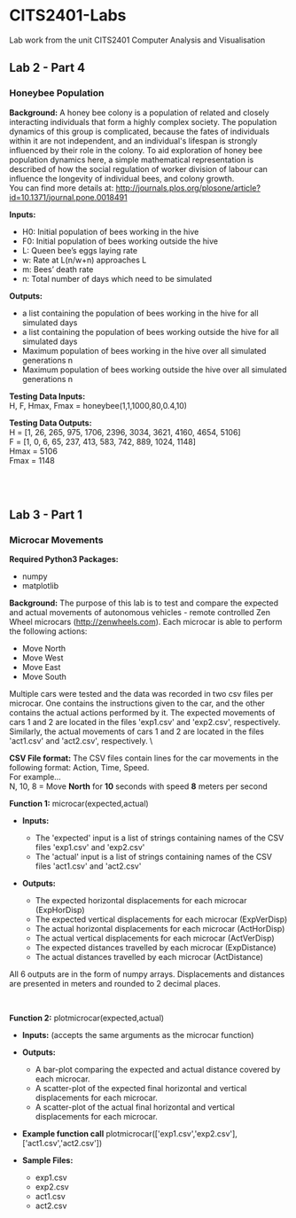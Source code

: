 # CITS2401-Labs
Lab work from the unit CITS2401 Computer Analysis and Visualisation

## Lab 2 - Part 4
### Honeybee Population
**Background:**
A honey bee colony is a population of related and closely interacting individuals that form a highly complex society. The population dynamics of this group is complicated, because the fates of individuals within it are not independent, and an individual's lifespan is strongly influenced by their role in the colony. To aid exploration of honey bee population dynamics here, a simple mathematical representation is described of how the social regulation of worker division of labour can influence the longevity of individual bees, and colony growth.\
You can find more details at: http://journals.plos.org/plosone/article?id=10.1371/journal.pone.0018491

**Inputs:**
- H0: Initial population of bees working in the hive
- F0: Initial population of bees working outside the hive
- L: Queen bee’s eggs laying rate
- w: Rate at L(n/w+n) approaches L
- m: Bees’ death rate
- n: Total number of days which need to be simulated

**Outputs:**
- a list containing the population of bees working in the hive for all simulated days
- a list containing the population of bees working outside the hive for all simulated days
- Maximum population of bees working in the hive over all simulated generations n
- Maximum population of bees working outside the hive over all simulated generations n

**Testing Data Inputs:** \
H, F, Hmax, Fmax = honeybee(1,1,1000,80,0.4,10)

**Testing Data Outputs:** \
H = [1, 26, 265, 975, 1706, 2396, 3034, 3621, 4160, 4654, 5106]\
F = [1, 0, 6, 65, 237, 413, 583, 742, 889, 1024, 1148]\
Hmax = 5106\
Fmax = 1148 

<br><br>
## Lab 3 - Part 1
### Microcar Movements

**Required Python3 Packages:**
- numpy
- matplotlib

**Background:**
The purpose of this lab is to test and compare the expected and actual movements of autonomous vehicles - remote controlled Zen Wheel microcars (http://zenwheels.com).
Each microcar is able to perform the following actions:
- Move North
- Move West
- Move East
- Move South

Multiple cars were tested and the data was recorded in two csv files per microcar. One contains the instructions given to the car, and the other contains the actual actions performed by it. 
The expected movements of cars 1 and 2 are located in the files 'exp1.csv' and 'exp2.csv', respectively. \
Similarly, the actual movements of cars 1 and 2 are located in the files 'act1.csv' and 'act2.csv', respectively. \

**CSV File format:**
The CSV files contain lines for the car movements in the following format: Action, Time, Speed. \
For example... \
N, 10, 8 = Move **North** for **10** seconds with speed **8** meters per second


**Function 1:**
microcar(expected,actual)

- **Inputs:**
    - The 'expected' input is a list of strings containing names of the CSV files 'exp1.csv' and 'exp2.csv'
    - The 'actual' input is a list of strings containing names of the CSV files 'act1.csv' and 'act2.csv'

- **Outputs:**
    - The expected horizontal displacements for each microcar (ExpHorDisp)
    - The expected vertical displacements for each microcar (ExpVerDisp)
    - The actual horizontal displacements for each microcar (ActHorDisp)
    - The actual vertical displacements for each microcar (ActVerDisp)
    - The expected distances travelled by each microcar (ExpDistance)
    - The actual distances travelled by each microcar (ActDistance)

All 6 outputs are in the form of numpy arrays. Displacements and distances are presented in meters and rounded to 2 decimal places.

<br>

**Function 2:**
plotmicrocar(expected,actual)

- **Inputs:**
(accepts the same arguments as the microcar function)

- **Outputs:**
    - A bar-plot comparing the expected and actual distance covered by each microcar.
    - A scatter-plot of the expected final horizontal and vertical displacements for each microcar.
    - A scatter-plot of the actual final horizontal and vertical displacements for each microcar.

- **Example function call**
plotmicrocar(['exp1.csv','exp2.csv'],['act1.csv','act2.csv'])

- **Sample Files:**
    - exp1.csv
    - exp2.csv
    - act1.csv
    - act2.csv
